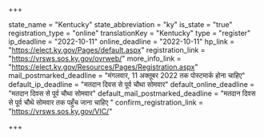 +++

state_name = "Kentucky"
state_abbreviation = "ky"
is_state = "true"
registration_type = "online"
translationKey = "Kentucky"
type = "register"
ip_deadline = "2022-10-11"
online_deadline = "2022-10-11"
hp_link = "https://elect.ky.gov/Pages/default.aspx"
registration_link = "https://vrsws.sos.ky.gov/ovrweb/"
more_info_link = "https://elect.ky.gov/Resources/Pages/Registration.aspx"
mail_postmarked_deadline = "मंगलवार, 11 अक्तूबर 2022 तक पोस्टमार्क होना चाहिए"
default_ip_deadline = "मतदान दिवस से पूर्व चौथा सोमवार"
default_online_deadline = "मतदान दिवस से पूर्व चौथा सोमवार"
default_mail_postmarked_deadline = "मतदान दिवस से पूर्व चौथे सोमवार तक पहुँच जाना चाहिए "
confirm_registration_link = "https://vrsws.sos.ky.gov/VIC/"

+++